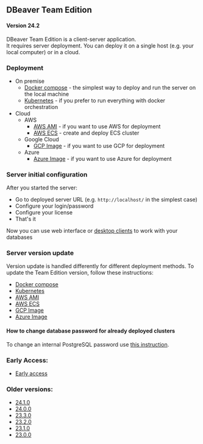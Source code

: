 ## DBeaver Team Edition

#### Version 24.2

DBeaver Team Edition is a client-server application.  
It requires server deployment. You can deploy it on a single host (e.g. your local computer)
or in a cloud.  

### Deployment
 * On premise
    - [Docker compose](compose) - the simplest way to deploy and run the server on the local machine
    - [Kubernetes](k8s) - if you prefer to run everything with docker orchestration
 * Cloud
    * AWS
        - [AWS AMI](AWS/ami/) - if you want to use AWS for deployment
        - [AWS ECS](AWS/ecs-fargate/) - create and deploy ECS cluster
    * Google Cloud
        - [GCP Image](GCP/gcp-image) - if you want to use GCP for deployment
    * Azure
        - [Azure Image](Azure/azure-image) - if you want to use Azure for deployment

### Server initial configuration

After you started the server:

- Go to deployed server URL (e.g. `http://localhost/` in the simplest case)
- Configure your login/password
- Configure your license
- That's it

Now you can use web interface or [desktop clients](https://dbeaver.com/download/team-edition/) to work with your databases

### Server version update  
Version update is handled differently for different deployment methods. To update the Team Edition version, follow these instructions:  

- [Docker compose](compose/README.md#version-update-procedure)  
- [Kubernetes](k8s/README.md#version-update-procedure)  
- [AWS AMI](manager/README.md#version-update-procedure)  
- [AWS ECS](AWS/ecs-fargate/README.md#version-update)  
- [GCP Image](manager/README.md#version-update-procedure)  
- [Azure Image](manager/README.md#version-update-procedure)


#### How to change database password for already deployed clusters

To change an internal PostgreSQL password use [this instruction](CHANGEPWD.md#how-to-change-db-password-for-already-deployed-clusters).

### Early Access:

- [Early access](https://github.com/dbeaver/team-edition-deploy/tree/devel)

### Older versions:
- [24.1.0](https://github.com/dbeaver/team-edition-deploy/tree/24.1.0)
- [24.0.0](https://github.com/dbeaver/team-edition-deploy/tree/24.0.0)
- [23.3.0](https://github.com/dbeaver/team-edition-deploy/tree/23.3.0)
- [23.2.0](https://github.com/dbeaver/team-edition-deploy/tree/23.2.0)
- [23.1.0](https://github.com/dbeaver/team-edition-deploy/tree/23.1.0)
- [23.0.0](https://github.com/dbeaver/team-edition-deploy/tree/23.0.0)

